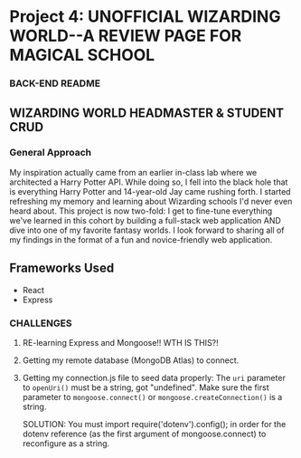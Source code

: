 # Project 4: UNOFFICIAL WIZARDING WORLD--A REVIEW PAGE FOR MAGICAL SCHOOL

### BACK-END README

## WIZARDING WORLD HEADMASTER & STUDENT CRUD

### General Approach

My inspiration actually came from an earlier in-class lab where we architected a Harry Potter API. While doing so, I fell into the black hole that is everything Harry Potter and 14-year-old Jay came rushing forth. I started refreshing my memory and learning about Wizarding schools I'd never even heard about. This project is now two-fold: I get to fine-tune everything we've learned in this cohort by building a full-stack web application AND dive into one of my favorite fantasy worlds. I look forward to sharing all of my findings in the format of a fun and novice-friendly web application.

## Frameworks Used

- React
- Express

### CHALLENGES

1. RE-learning Express and Mongoose!! WTH IS THIS?!
2. Getting my remote database (MongoDB Atlas) to connect.
3. Getting my connection.js file to seed data properly:
   The `uri` parameter to `openUri()` must be a string, got "undefined". Make sure the first parameter to `mongoose.connect()` or `mongoose.createConnection()` is a string.

   SOLUTION: You must import require('dotenv').config(); in order for the dotenv reference (as the first argument of mongoose.connect) to reconfigure as a string.
